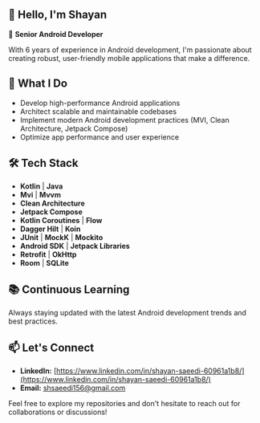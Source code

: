 <!-- ### Hi there im Shayan 👋
---
- :telescope: I’m working as a Senior Android Developer 

- :mailbox:How to reach me: [![Linkedin Badge](https://img.shields.io/badge/-blue?logo=Linkedin&logoColor=white)](https://www.linkedin.com/in/shayan-saeedi-60961a1b8/)
<img src="https://komarev.com/ghpvc/?username=saeedishayan76&style=flat-square&color=blue" alt=""/>

### :fire: My Stats :
[![GitHub Streak](http://github-readme-streak-stats.herokuapp.com?user=saeedishayan76&theme=dark&background=000000)](https://git.io/streak-stats)
-->
## 👋 Hello, I'm Shayan

🚀 **Senior Android Developer**

With 6 years of experience in Android development, I'm passionate about creating robust, user-friendly mobile applications that make a difference.

## 💼 What I Do

- Develop high-performance Android applications
- Architect scalable and maintainable codebases
- Implement modern Android development practices (MVI, Clean Architecture, Jetpack Compose)
- Optimize app performance and user experience

## 🛠️ Tech Stack

- **Kotlin** | **Java**
- **Mvi** | **Mvvm**
- **Clean Architecture**
- **Jetpack Compose**
- **Kotlin Coroutines** | **Flow**
- **Dagger Hilt** | **Koin**
- **JUnit** | **MockK** | **Mockito**
- **Android SDK** | **Jetpack Libraries**
- **Retrofit** | **OkHttp**
- **Room** | **SQLite**

## 📚 Continuous Learning

Always staying updated with the latest Android development trends and best practices.

## 📫 Let's Connect

- **LinkedIn:** [https://www.linkedin.com/in/shayan-saeedi-60961a1b8/](https://www.linkedin.com/in/shayan-saeedi-60961a1b8/)
- **Email:** [shsaeedi156@gmail.com](mailto:shsaeedi156@gmail.com)

Feel free to explore my repositories and don't hesitate to reach out for collaborations or discussions!


<!--
**saeedishayan76/saeedishayan76** is a ✨ _special_ ✨ repository because its `README.md` (this file) appears on your GitHub profile.

Here are some ideas to get you started:

- 🔭 I’m currently working on ...
- 🌱 I’m currently learning ...
- 👯 I’m looking to collaborate on ...
- 🤔 I’m looking for help with ...
- 💬 Ask me about ...
- 📫 How to reach me: ...
- 😄 Pronouns: ...
- ⚡ Fun fact: ...
-->
